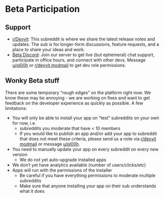 # Beta Participation

## Support

- [r/Devvit](https://reddit.com/r/devvit): This subreddit is where we share the latest release notes and updates. The sub is for longer-form discussions, feature requests, and a place to share your ideas and work.
- [Beta Discord](https://discord.gg/R7yu2wh9Qz): Join our server to get live (but ephemeral) chat support, participate in office hours, and connect with other devs. Message [u/pl00h](https://www.reddit.com/message/compose/?to=pl00h) or [r/devvit modmail](https://reddit.com/message/compose/?to=/r/Devvit) to get dev role permissions.

## Wonky Beta stuff

There are some temporary “rough edges” on the platform right now. We know these may be annoying - we are working on fixes and want to get feedback on the developer experience as quickly
as possible. A few limitations:

- You will only be able to install your app on “test” subreddits on your own for now, i.e.
  - subreddits you moderate that have < 10 members
  - If you would like to publish an app and/or add your app to subreddit that does not meet these criteria, please send us a
    note via [r/devvit modmail](https://reddit.com/message/compose/?to=/r/Devvit) or message [u/pl00h](https://www.reddit.com/message/compose/?to=pl00h).
- You need to manually update your app on every subreddit on every new version
  - We do not yet auto-upgrade installed apps
- We don’t yet have analytics available (number of users/clicks/etc)
- Apps will run with the permissions of the installer
  - Be careful if you have everything permissions to moderate multiple subreddits
  - Make sure that anyone installing your app on their sub understands what it does
